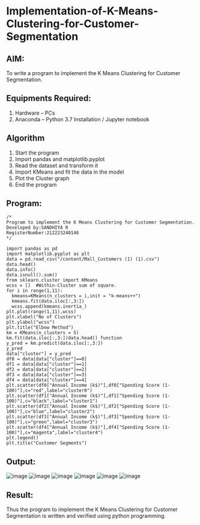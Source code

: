 # Implementation-of-K-Means-Clustering-for-Customer-Segmentation

## AIM:
To write a program to implement the K Means Clustering for Customer Segmentation.

## Equipments Required:
1. Hardware – PCs
2. Anaconda – Python 3.7 Installation / Jupyter notebook

## Algorithm
1.  Start the program
2.  Import pandas and matplotlib.pyplot
3.  Read the dataset and transform it
4.  Import KMeans and fit the data in the model
5.  Plot the Cluster graph
6.  End the program 

## Program:
```
/*
Program to implement the K Means Clustering for Customer Segmentation.
Developed by:SANDHIYA R 
RegisterNumber:212223240146
*/
```
```
import pandas as pd
import matplotlib.pyplot as plt
data = pd.read_csv("/content/Mall_Customers (1) (1).csv")
data.head()
data.info()
data.isnull().sum()
from sklearn.cluster import KMeans
wcss = []  #Within-Cluster sum of square. 
for i in range(1,11):
  kmeans=KMeans(n_clusters = i,init = "k-means++")
  kmeans.fit(data.iloc[:,3:])
  wcss.append(kmeans.inertia_)
plt.plot(range(1,11),wcss)
plt.xlabel("No of Clusters")
plt.ylabel("wcss")
plt.title("Elbow Method")
km = KMeans(n_clusters = 5)
km.fit(data.iloc[:,3:])data.head() function
y_pred = km.predict(data.iloc[:,3:])
y_pred
data["cluster"] = y_pred
df0 = data[data["cluster"]==0]
df1 = data[data["cluster"]==1]
df2 = data[data["cluster"]==2]
df3 = data[data["cluster"]==3]
df4 = data[data["cluster"]==4]
plt.scatter(df0["Annual Income (k$)"],df0["Spending Score (1-100)"],c="red",label="cluster0")
plt.scatter(df1["Annual Income (k$)"],df1["Spending Score (1-100)"],c="black",label="cluster1")
plt.scatter(df2["Annual Income (k$)"],df2["Spending Score (1-100)"],c="blue",label="cluster2")
plt.scatter(df3["Annual Income (k$)"],df3["Spending Score (1-100)"],c="green",label="cluster3")
plt.scatter(df4["Annual Income (k$)"],df4["Spending Score (1-100)"],c="magenta",label="cluster4")
plt.legend()
plt.title("Customer Segments")
```

## Output:
![image](https://github.com/user-attachments/assets/bb84a177-076e-461a-b41f-4f3bc9ec1e4f)
![image](https://github.com/user-attachments/assets/eebae6b6-4a7e-4393-a7ec-984a7b5ac9e9)
![image](https://github.com/user-attachments/assets/498d6d35-6cb5-4f56-bf26-95bb9076ad25)
![image](https://github.com/user-attachments/assets/830b894c-7ec3-44c3-a348-2b2a9dd20a23)
![image](https://github.com/user-attachments/assets/ec6f1671-96e0-426c-a299-727d01f11e86)
![image](https://github.com/user-attachments/assets/bb471b3e-c7ee-47a6-ad7c-5a29916fe446)

## Result:
Thus the program to implement the K Means Clustering for Customer Segmentation is written and verified using python programming.

